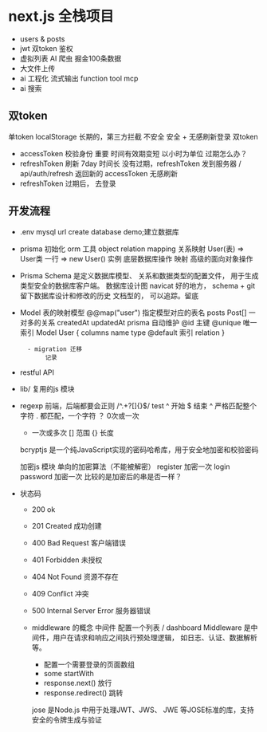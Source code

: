 # next.js 全栈项目

- users & posts 
- jwt 双token 鉴权
- 虚拟列表 
    AI 爬虫 掘金100条数据
- 大文件上传
- ai 工程化
       流式输出
       function tool
       mcp
- ai 搜索
    
## 双token 
单token localStorage 长期的，第三方拦截 不安全
安全 + 无感刷新登录
双token 
- accessToken 校验身份 重要 时间有效期变短 以小时为单位
      过期怎么办？ 
- refreshToken 刷新 7day 时间长
      没有过期，refreshToken 发到服务器 / api/auth/refresh 
     返回新的 accessToken 无感刷新
- refreshToken 过期后， 去登录

## 开发流程
- .env
      mysql url
      create database demo;建立数据库
- prisma 初始化 
      orm 工具
      object relation mapping 关系映射
      User(表) => User类
      一行     =>    new User() 实例
      底层数据库操作 映射 高级的面向对象操作 

- Prisma Schema 是定义数据库模型、
关系和数据类型的配置文件，
用于生成类型安全的数据库客户端。
     数据库设计图
     navicat 好的地方， schema + git 留下数据库设计和修改的历史
     文档型的， 可以追踪。留底

- Model 表的映射模型
        @@map("user") 指定模型对应的表名
        posts    Post[]  一对多的关系
        createdAt updatedAt  prisma 自动维护
        @id 主键 @unique 唯一索引
        Model User {
            columns name type  @default
            索引
            relation 
        }

        - migration 迁移
             记录 

- restful API
- lib/ 复用的js 模块
- regexp
     前端，后端都要会正则
     /^.+?[]{}$/ test 
     ^ 开始 $ 结束 ^ 严格匹配整个字符
     . 都匹配，一个字符
     ？ 0次或一次
     + 一次或多次
     [] 范围 
     {} 长度

     bcryptjs 是一个纯JavaScript实现的密码哈希库，用于安全地加密和校验密码

     加密js 模块  单向的加密算法（不能被解密）
     register 加密一次
     login password 加密一次 
     比较的是加密后的串是否一样？
- 状态码
    - 200 ok
    - 201 Created 成功创建
    - 400 Bad Request 客户端错误
    - 401 Forbidden 未授权
    - 404 Not Found 资源不存在
    - 409 Conflict 冲突
    - 500 Internal Server Error 服务器错误
    
    - middleware 的概念
      中间件 配置一个列表 
      / dashboard 
      Middleware 是中间件，用户在请求和响应之间执行预处理逻辑，
      如日志、认证、数据解析等。
      - 配置一个需要登录的页面数组
      - some startWith 
      - response.next() 放行 
      - response.redirect() 跳转

      jose 是Node.js 中用于处理JWT、JWS、
      JWE 等JOSE标准的库，支持安全的令牌生成与验证